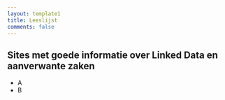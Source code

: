 ```yaml
---
layout: template1
title: Leeslijst
comments: false
---
```


## Sites met goede informatie over Linked Data en aanverwante zaken

* A
* B